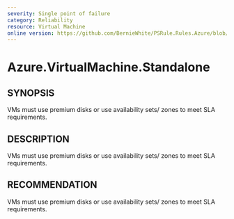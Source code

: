 ```yaml
---
severity: Single point of failure
category: Reliability
resource: Virtual Machine
online version: https://github.com/BernieWhite/PSRule.Rules.Azure/blob/master/docs/rules/en/Azure.VM.Standalone.md
---
```


# Azure.VirtualMachine.Standalone

## SYNOPSIS

VMs must use premium disks or use availability sets/ zones to meet SLA requirements.

## DESCRIPTION

VMs must use premium disks or use availability sets/ zones to meet SLA requirements.

## RECOMMENDATION

VMs must use premium disks or use availability sets/ zones to meet SLA requirements.
